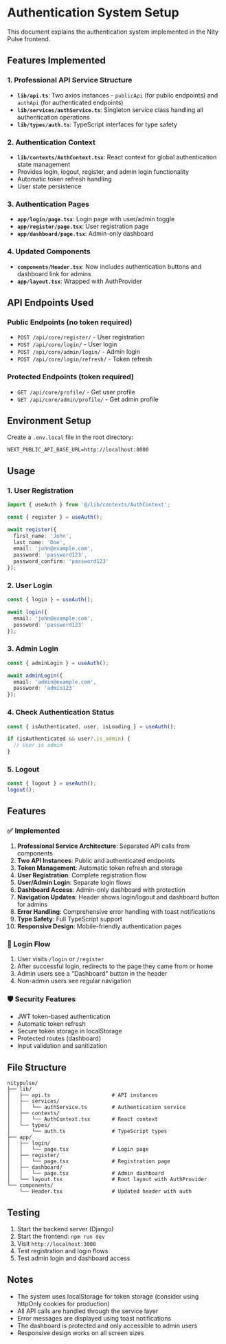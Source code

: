 # Authentication System Setup

This document explains the authentication system implemented in the Nity Pulse frontend.

## Features Implemented

### 1. Professional API Service Structure
- **`lib/api.ts`**: Two axios instances - `publicApi` (for public endpoints) and `authApi` (for authenticated endpoints)
- **`lib/services/authService.ts`**: Singleton service class handling all authentication operations
- **`lib/types/auth.ts`**: TypeScript interfaces for type safety

### 2. Authentication Context
- **`lib/contexts/AuthContext.tsx`**: React context for global authentication state management
- Provides login, logout, register, and admin login functionality
- Automatic token refresh handling
- User state persistence

### 3. Authentication Pages
- **`app/login/page.tsx`**: Login page with user/admin toggle
- **`app/register/page.tsx`**: User registration page
- **`app/dashboard/page.tsx`**: Admin-only dashboard

### 4. Updated Components
- **`components/Header.tsx`**: Now includes authentication buttons and dashboard link for admins
- **`app/layout.tsx`**: Wrapped with AuthProvider

## API Endpoints Used

### Public Endpoints (no token required)
- `POST /api/core/register/` - User registration
- `POST /api/core/login/` - User login
- `POST /api/core/admin/login/` - Admin login
- `POST /api/core/login/refresh/` - Token refresh

### Protected Endpoints (token required)
- `GET /api/core/profile/` - Get user profile
- `GET /api/core/admin/profile/` - Get admin profile

## Environment Setup

Create a `.env.local` file in the root directory:

```env
NEXT_PUBLIC_API_BASE_URL=http://localhost:8000
```

## Usage

### 1. User Registration
```typescript
import { useAuth } from '@/lib/contexts/AuthContext';

const { register } = useAuth();

await register({
  first_name: 'John',
  last_name: 'Doe',
  email: 'john@example.com',
  password: 'password123',
  password_confirm: 'password123'
});
```

### 2. User Login
```typescript
const { login } = useAuth();

await login({
  email: 'john@example.com',
  password: 'password123'
});
```

### 3. Admin Login
```typescript
const { adminLogin } = useAuth();

await adminLogin({
  email: 'admin@example.com',
  password: 'admin123'
});
```

### 4. Check Authentication Status
```typescript
const { isAuthenticated, user, isLoading } = useAuth();

if (isAuthenticated && user?.is_admin) {
  // User is admin
}
```

### 5. Logout
```typescript
const { logout } = useAuth();
logout();
```

## Features

### ✅ Implemented
1. **Professional Service Architecture**: Separated API calls from components
2. **Two API Instances**: Public and authenticated endpoints
3. **Token Management**: Automatic token refresh and storage
4. **User Registration**: Complete registration flow
5. **User/Admin Login**: Separate login flows
6. **Dashboard Access**: Admin-only dashboard with protection
7. **Navigation Updates**: Header shows login/logout and dashboard button for admins
8. **Error Handling**: Comprehensive error handling with toast notifications
9. **Type Safety**: Full TypeScript support
10. **Responsive Design**: Mobile-friendly authentication pages

### 🔄 Login Flow
1. User visits `/login` or `/register`
2. After successful login, redirects to the page they came from or home
3. Admin users see a "Dashboard" button in the header
4. Non-admin users see regular navigation

### 🛡️ Security Features
- JWT token-based authentication
- Automatic token refresh
- Secure token storage in localStorage
- Protected routes (dashboard)
- Input validation and sanitization

## File Structure

```
nitypulse/
├── lib/
│   ├── api.ts                    # API instances
│   ├── services/
│   │   └── authService.ts        # Authentication service
│   ├── contexts/
│   │   └── AuthContext.tsx       # React context
│   └── types/
│       └── auth.ts               # TypeScript types
├── app/
│   ├── login/
│   │   └── page.tsx              # Login page
│   ├── register/
│   │   └── page.tsx              # Registration page
│   ├── dashboard/
│   │   └── page.tsx              # Admin dashboard
│   └── layout.tsx                # Root layout with AuthProvider
└── components/
    └── Header.tsx                # Updated header with auth
```

## Testing

1. Start the backend server (Django)
2. Start the frontend: `npm run dev`
3. Visit `http://localhost:3000`
4. Test registration and login flows
5. Test admin login and dashboard access

## Notes

- The system uses localStorage for token storage (consider using httpOnly cookies for production)
- All API calls are handled through the service layer
- Error messages are displayed using toast notifications
- The dashboard is protected and only accessible to admin users
- Responsive design works on all screen sizes 